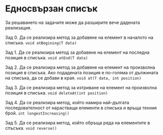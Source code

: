 # Едносвързан списък

За решаването на задачите може да разширите вече дадената реализация.

Зад 0. Да се реализира метод за добавяне на елемент в началото на списъка.
`void atBegining(T data)`

Зад 1. Да се реализира метод за добавяне на елемент на последна позиция в списъка.
`void atEnd(T data)`

Зад 2. Да се реализира метод за добавяне на елемент на произволна позиция в списъка. Ако подадената позиция е по-голяма от дължината на списъка, да се добави в края.
`void at(T data, int position)`

Зад 3. Да се реализира метод за изтриване на елемент на произволна позиция в списъка.
`void deleteAt(int position)`

Зад 4. Да се реализира метод, който намира най-дългата последователност от нарастващи елементи в списъка и връща техния брой.
`int longestIncreasing()`

Зад 5. Да се реализира метод, който обръща реда на елементите в спъсъка.
`void reverse()`